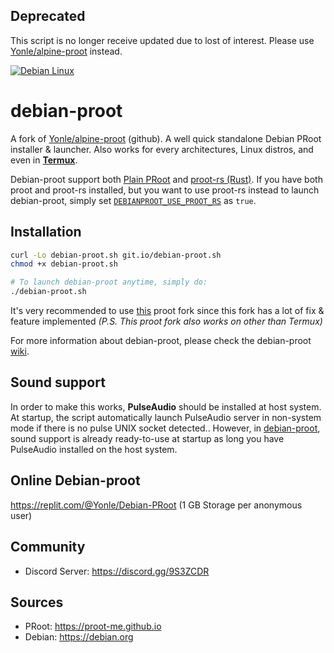 ## Deprecated
This script is no longer receive updated due to lost of interest. Please use [Yonle/alpine-proot](https://github.com/Yonle/alpine-proot) instead.

[![Debian Linux](https://www.debian.org/Pics/homeworld-fg.png)](https://debian.org)
# debian-proot 
A fork of [Yonle/alpine-proot](https://github.com/Yonle/alpine-proot) (github). A well quick standalone Debian PRoot installer & launcher. Also works for every architectures, Linux distros, and even in **__[Termux](https://termux.org)__**.

Debian-proot support both [Plain PRoot](https://github.com/proot-me/proot) and [proot-rs (Rust)](https://github.com/proot-me/proot-rs). If you have both proot and proot-rs installed, but you want to use proot-rs instead to launch debian-proot, simply set [`DEBIANPROOT_USE_PROOT_RS`](https://github.com/Yonle/debian-proot/wiki/Environment-Variables#debianproot_use_proot_rs) as `true`.

## Installation
```sh
curl -Lo debian-proot.sh git.io/debian-proot.sh
chmod +x debian-proot.sh 

# To launch debian-proot anytime, simply do:
./debian-proot.sh
```
It's very recommended to use [this](https://github.com/termux/proot) proot fork since this fork has a lot of fix & feature implemented *(P.S. This proot fork also works on other than Termux)*

For more information about debian-proot, please check the debian-proot [wiki](https://github.com/Yonle/debian-proot/wiki).
## Sound support
In order to make this works, **__PulseAudio__** should be installed at host system. At startup, the script automatically launch PulseAudio server in non-system mode if there is no pulse UNIX socket detected.. However, in [debian-proot](https://github.com/Yonle/debian-proot), sound support is already ready-to-use at startup as long you have PulseAudio installed on the host system.

## Online Debian-proot
https://replit.com/@Yonle/Debian-PRoot (1 GB Storage per anonymous user)

## Community
- Discord Server: https://discord.gg/9S3ZCDR

## Sources
- PRoot: https://proot-me.github.io
- Debian: https://debian.org

